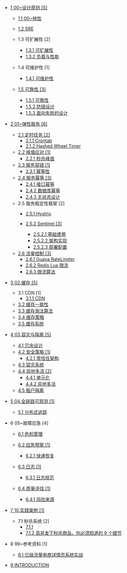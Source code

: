   - [1 00~设计原则 [5]](/00~设计原则/README.md)
    - [1.1 00~特性](/00~设计原则/00~特性/README.md)
      
    - [1.2 SRE](/00~设计原则/SRE/README.md)
      
    - 1.3 可扩展性 [2]
      - [1.3.1 可扩展性](/00~设计原则/可扩展性/可扩展性.md)
      - [1.3.2 负载与性能](/00~设计原则/可扩展性/负载与性能.md)
    - 1.4 可维护性 [1]
      - [1.4.1 可维护性](/00~设计原则/可维护性/可维护性.md)
    - [1.5 可靠性 [3]](/00~设计原则/可靠性/README.md)
      - [1.5.1 可靠性](/00~设计原则/可靠性/可靠性.md)
      - [1.5.2 防错设计](/00~设计原则/可靠性/防错设计.md)
      - [1.5.3 面向失败的设计](/00~设计原则/可靠性/面向失败的设计.md)
  - [2 01~弹性服务 [6]](/01~弹性服务/README.md)
    - [2.1 定时任务 [2]](/01~弹性服务/定时任务/README.md)
      - [2.1.1 Crontab](/01~弹性服务/定时任务/Crontab.md)
      - [2.1.2 Hashed Wheel Timer](/01~弹性服务/定时任务/Hashed%20Wheel%20Timer.md)
    - [2.2 峰值应对 [1]](/01~弹性服务/峰值应对/README.md)
      - [2.2.1 秒杀峰值](/01~弹性服务/峰值应对/秒杀峰值.md)
    - [2.3 服务容错 [1]](/01~弹性服务/服务容错/README.md)
      - [2.3.1 幂等性](/01~弹性服务/服务容错/幂等性.md)
    - [2.4 服务幂等 [3]](/01~弹性服务/服务幂等/README.md)
      - [2.4.1 接口幂等](/01~弹性服务/服务幂等/接口幂等.md)
      - [2.4.2 数据库幂等](/01~弹性服务/服务幂等/数据库幂等.md)
      - [2.4.3 无状态设计](/01~弹性服务/服务幂等/无状态设计.md)
    - 2.5 服务稳定性框架 [2]
      - [2.5.1 Hystrix](/01~弹性服务/服务稳定性框架/Hystrix/README.md)
        
      - [2.5.2 Sentinel [3]](/01~弹性服务/服务稳定性框架/Sentinel/README.md)
        - [2.5.2.1 基础使用](/01~弹性服务/服务稳定性框架/Sentinel/基础使用.md)
        - [2.5.2.2 架构实现](/01~弹性服务/服务稳定性框架/Sentinel/架构实现.md)
        - [2.5.2.3 部署配置](/01~弹性服务/服务稳定性框架/Sentinel/部署配置.md)
    - [2.6 流量控制 [3]](/01~弹性服务/流量控制/README.md)
      - [2.6.1 Guava RateLimiter](/01~弹性服务/流量控制/Guava%20RateLimiter.md)
      - [2.6.2 Redis Lua 限流](/01~弹性服务/流量控制/Redis%20Lua%20限流.md)
      - [2.6.3 限流算法](/01~弹性服务/流量控制/限流算法.md)
  - [3 02.缓存 [5]](/02.缓存/README.md)
    - 3.1 CDN [1]
      - [3.1.1 CDN](/02.缓存/CDN/CDN.md)
    - [3.2 缓存一致性](/02.缓存/缓存一致性.md)
    - [3.3 缓存淘汰算法](/02.缓存/缓存淘汰算法.md)
    - [3.4 缓存策略](/02.缓存/缓存策略.md)
    - [3.5 缓存系统](/02.缓存/缓存系统/README.md)
      
  - [4 03.容灾与隔离 [5]](/03.容灾与隔离/README.md)
    - [4.1 冗余设计](/03.容灾与隔离/冗余设计.md)
    - [4.2 安全策略 [1]](/03.容灾与隔离/安全策略/README.md)
      - [4.2.1 零信任架构](/03.容灾与隔离/安全策略/零信任架构.md)
    - [4.3 容灾系统](/03.容灾与隔离/容灾系统.md)
    - [4.4 异地多活 [2]](/03.容灾与隔离/异地多活/README.md)
      - [4.4.1 单元化](/03.容灾与隔离/异地多活/单元化.md)
      - [4.4.2 异地多活](/03.容灾与隔离/异地多活/异地多活.md)
    - [4.5 租户隔离](/03.容灾与隔离/租户隔离.md)
  - [5 04.全链路可观测 [1]](/04.全链路可观测/README.md)
    - [5.1 分布式追踪](/04.全链路可观测/分布式追踪/README.md)
      
  - 6 05~故障应急 [4]
    - [6.1 危机管理](/05~故障应急/危机管理/README.md)
      
    - [6.2 应急预案 [1]](/05~故障应急/应急预案/README.md)
      - [6.2.1 快速恢复](/05~故障应急/应急预案/快速恢复.md)
    - [6.3 日志 [1]](/05~故障应急/日志/README.md)
      - [6.3.1 日志规范](/05~故障应急/日志/日志规范.md)
    - [6.4 质量评估 [1]](/05~故障应急/质量评估/README.md)
      - [6.4.1 风险来源](/05~故障应急/质量评估/风险来源.md)
  - [7 10.实践案例 [1]](/10.实践案例/README.md)
    - 7.1 秒杀系统 [2]
      - [7.1.1 ](/10.实践案例/秒杀系统/12306.md)
      - [7.1.2 高并发下秒杀商品，你必须知道的 9 个细节](/10.实践案例/秒杀系统/2021-高并发下秒杀商品，你必须知道的%209%20个细节.md)
  - 8 99~参考资料 [1]
    - [8.1 亿级流量电商详情页系统实战](/99~参考资料/亿级流量电商详情页系统实战/README.md)
      
  - [9 INTRODUCTION](/INTRODUCTION.md)